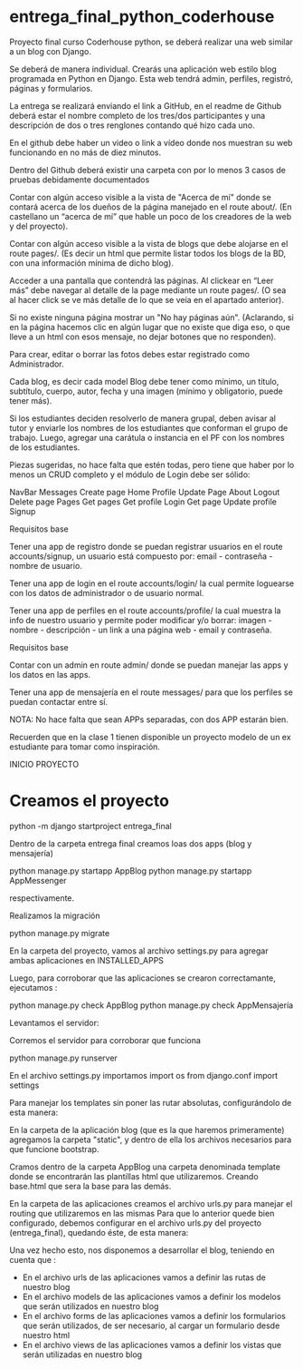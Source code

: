 # entrega_final_python_coderhouse

Proyecto final curso Coderhouse python, se deberá realizar una web similar a un blog con Django.

Se deberá de manera individual. Crearás una aplicación web estilo blog programada en Python en Django. Esta web tendrá admin, perfiles, registró, páginas y formularios.

La entrega se realizará enviando el link a GitHub, en el readme de Github deberá estar el nombre completo de los tres/dos participantes y una descripción de dos o tres renglones contando qué hizo cada uno.

En el github debe haber un video o link a vídeo donde nos muestran su web funcionando en no más de diez minutos.

Dentro del Github deberá existir una carpeta con por lo menos 3 casos de pruebas debidamente documentados

Contar con algún acceso visible a la vista de "Acerca de mí" donde se contará acerca de los dueños de la página manejado en el route about/. (En castellano un “acerca de mí” que hable un poco de los creadores de la web y del proyecto).

Contar con algún acceso visible a la vista de blogs que debe alojarse en el route pages/. (Es decir un html que permite listar todos los blogs de la BD, con una información mínima de dicho blog).

Acceder a una pantalla que contendrá las páginas. Al clickear en “Leer más” debe navegar al detalle de la page mediante un route pages/<pageId>. (O sea al hacer click se ve más detalle de lo que se veía en el apartado anterior).

Si no existe ninguna página mostrar un "No hay páginas aún". (Aclarando, si en la página hacemos clic en algún lugar que no existe que diga eso, o que lleve a un html con esos mensaje, no dejar botones que no responden).

Para crear, editar o borrar las fotos debes estar registrado como Administrador.

Cada blog, es decir cada model Blog debe tener como mínimo, un título, subtítulo, cuerpo, autor, fecha y una imagen (mínimo y obligatorio, puede tener más).

Si los estudiantes deciden resolverlo de manera grupal, deben avisar al tutor y enviarle los nombres de los estudiantes que conforman el grupo de trabajo. Luego, agregar una carátula o instancia en el PF con los nombres de los estudiantes.

Piezas sugeridas, no hace falta que estén todas, pero tiene que haber por lo menos un CRUD completo y el módulo de Login debe ser sólido:

NavBar Messages Create page
Home Profile Update Page
About Logout Delete page
Pages Get pages Get profile
Login Get page Update profile
Signup

Requisitos base

Tener una app de registro donde se puedan registrar usuarios en el route accounts/signup, un usuario está compuesto por: email - contraseña - nombre de usuario.

Tener una app de login en el route accounts/login/ la cual permite loguearse con los datos de administrador o de usuario normal.

Tener una app de perfiles en el route accounts/profile/ la cual muestra la info de nuestro usuario y permite poder modificar y/o borrar: imagen - nombre - descripción - un link a una página web - email y contraseña.

Requisitos base

Contar con un admin en route admin/ donde se puedan manejar las apps y los datos en las apps.

Tener una app de mensajería en el route messages/ para que los perfiles se puedan contactar entre sí.

NOTA: No hace falta que sean APPs separadas, con dos APP estarán bien.

Recuerden que en la clase 1 tienen disponible un proyecto modelo de un ex estudiante para tomar como inspiración.

INICIO PROYECTO

# Creamos el proyecto

python -m django startproject entrega_final

Dentro de la carpeta entrega final creamos loas dos apps (blog y mensajería)

python manage.py startapp AppBlog
python manage.py startapp AppMessenger

respectivamente.

Realizamos la migración

python manage.py migrate

En la carpeta del proyecto, vamos al archivo settings.py para agregar ambas aplicaciones en INSTALLED_APPS

Luego, para corroborar que las aplicaciones se crearon correctamante, ejecutamos :

python manage.py check AppBlog
python manage.py check AppMensajería

Levantamos el servidor:

Corremos el servidor para corroborar que funciona

python manage.py runserver

En el archivo settings.py importamos
import os
from django.conf import settings

Para manejar los templates sin poner las rutar absolutas, configurándolo de esta manera:

<!-- TEMPLATES = [
    {
        "BACKEND": "django.template.backends.django.DjangoTemplates",
        "DIRS": [os.path.join(settings.BASE_DIR, "Appcoder", "template")],
        "APP_DIRS": True,
        "OPTIONS": {
            "context_processors": [
                "django.template.context_processors.debug",
                "django.template.context_processors.request",
                "django.contrib.auth.context_processors.auth",
                "django.contrib.messages.context_processors.messages",
            ],
        },
    },
] -->

En la carpeta de la aplicación blog (que es la que haremos primeramente) agregamos la carpeta "static", y dentro de ella los archivos necesarios para que funcione bootstrap.

Cramos dentro de la carpeta AppBlog una carpeta denominada template donde se encontrarán las plantillas html que utilizaremos.
Creando base.html que sera la base para las demás.

En la carpeta de las aplicaciones creamos el archivo urls.py para manejar el routing que utilizaremos en las mismas
Para que lo anterior quede bien configurado, debemos configurar en el archivo urls.py del proyecto (entrega_final), quedando éste, de esta manera:

<!--
from django.contrib import admin
from django.urls import path, include
from AppBlog import views

urlpatterns = [
    path("admin/", admin.site.urls),
    path("/", include("AppBlog.urls")),
]
-->

Una vez hecho esto, nos disponemos a desarrollar el blog, teniendo en cuenta que :

- En el archivo urls de las aplicaciones vamos a definir las rutas de nuestro blog
- En el archivo models de las aplicaciones vamos a definir los modelos que serán utilizados en nuestro blog
- En el archivo forms de las aplicaciones vamos a definir los formularios que serán utilizados, de ser necesario, al cargar un formulario desde nuestro html
- En el archivo views de las aplicaciones vamos a definir los vistas que serán utilizadas en nuestro blog
